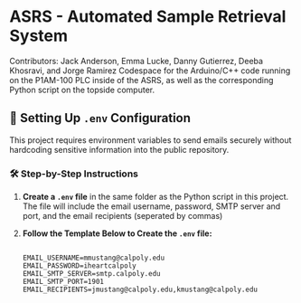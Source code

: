 # ASRS - Automated Sample Retrieval System
Contributors: Jack Anderson, Emma Lucke, Danny Gutierrez, Deeba Khosravi, and Jorge Ramirez
Codespace for the Arduino/C++ code running on the P1AM-100 PLC inside of the ASRS, as well as the corresponding Python script on the topside computer.

## 📄 Setting Up `.env` Configuration

This project requires environment variables to send emails securely without hardcoding sensitive information into the public repository.

### 🛠️ Step-by-Step Instructions

1. **Create a `.env` file** in the same folder as the Python script in this project. The file will include the email username, password, SMTP server and port, and the email recipients (seperated by commas)

2. **Follow the Template Below to Create the `.env` file:**

   ```env

   EMAIL_USERNAME=mmustang@calpoly.edu
   EMAIL_PASSWORD=iheartcalpoly
   EMAIL_SMTP_SERVER=smtp.calpoly.edu
   EMAIL_SMTP_PORT=1901
   EMAIL_RECIPIENTS=jmustang@calpoly.edu,kmustang@calpoly.edu

